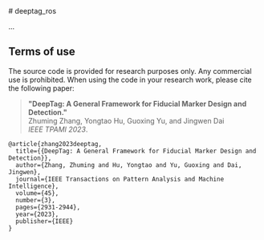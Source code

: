 <meta name="google-site-verification" content="r1J5qV1tncPa0SX7ew54RYFi2GUD2U4hgAsKzSAITPs" />
# deeptag_ros

...

## Terms of use
The source code is provided for research purposes only. Any commercial use is prohibited. When using the code in your research work, please cite the following paper:
> **"DeepTag: A General Framework for Fiducial Marker Design and Detection."**  
> Zhuming Zhang, Yongtao Hu, Guoxing Yu, and Jingwen Dai  
> *IEEE TPAMI 2023*.
```
@article{zhang2023deeptag,
  title={{DeepTag: A General Framework for Fiducial Marker Design and Detection}},
  author={Zhang, Zhuming and Hu, Yongtao and Yu, Guoxing and Dai, Jingwen},
  journal={IEEE Transactions on Pattern Analysis and Machine Intelligence},
  volume={45},
  number={3},
  pages={2931-2944},
  year={2023},
  publisher={IEEE}
}
``` 
